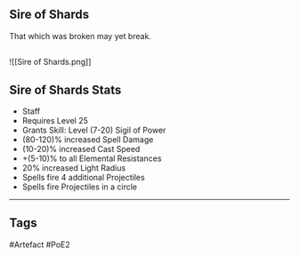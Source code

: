 ## Sire of Shards
That which was broken may yet break.
##
![[Sire of Shards.png]]
## Sire of Shards Stats
- Staff
- Requires Level 25
- Grants Skill: Level (7-20) Sigil of Power
- (80-120)% increased Spell Damage
- (10-20)% increased Cast Speed
- +(5-10)% to all Elemental Resistances
- 20% increased Light Radius
- Spells fire 4 additional Projectiles
- Spells fire Projectiles in a circle


---
## Tags
#Artefact
#PoE2
